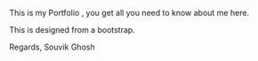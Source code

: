 This is my Portfolio , you get all you need to know about me here.

This is designed from a bootstrap.

Regards,
Souvik Ghosh
